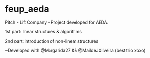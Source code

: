 # feup_aeda
Pitch - Lift Company - Project developed for AEDA.

1st part: linear structures & algorithms

2nd part: introduction of non-linear structures

~Developed with @Margarida27 && @MaildeJOliveira (best trio xoxo)
